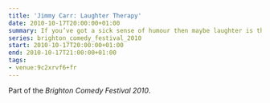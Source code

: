 ```yaml
---
title: 'Jimmy Carr: Laughter Therapy'
date: 2010-10-17T20:00:00+01:00
summary: If you’ve got a sick sense of humour then maybe laughter is the best medicine. <cite>Laughter Therapy</cite> is Jimmy’s ninth solo show. It’ll be an evening of none stop jokes, gags and banter.
series: brighton_comedy_festival_2010
start: 2010-10-17T20:00:00+01:00
end: 2010-10-17T21:00:00+01:00
tags:
- venue:9c2xrvf6+fr
---
```

Part of the _Brighton Comedy Festival 2010_.
